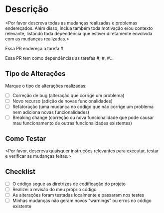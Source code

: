 # Descrição

<Por favor descreva todas as mudanças realizadas e problemas endereçados. Além disso, inclua também toda motivação e/ou contexto relevante, listando toda dependência que estiver diretamente envolvida com as mudanças realizadas.>

Essa PR endereça a tarefa #<task id>

Essa PR tem como dependências as tarefas #<task id>, #<task id>, #<task id>...

## Tipo de Alterações

Marque o tipo de alterações realizadas:

- [ ] Correção de bug (alteração que corrige um problema)
- [ ] Novo recurso (adição de novas funcionalidades)
- [ ] Refatoração (uma mudança no código que não corrige um problema nem adiciona novas funcionalidades)
- [ ] Breaking change (correção ou nova funcionalidade que pode causar mau funcionamento de outras funcionalidades existentes)

## Como Testar

<Por favor, descreva quaisquer instruções relevantes para executar, testar e verificar as mudanças feitas.>

## Checklist

- [ ] O código segue as diretrizes de codificação do projeto
- [ ] Realizei a revisão do meu próprio código
- [ ] As alterações foram testadas localmente e passaram nos testes
- [ ] Minhas mudanças não geram novos "warnings" ou erros no código existente
